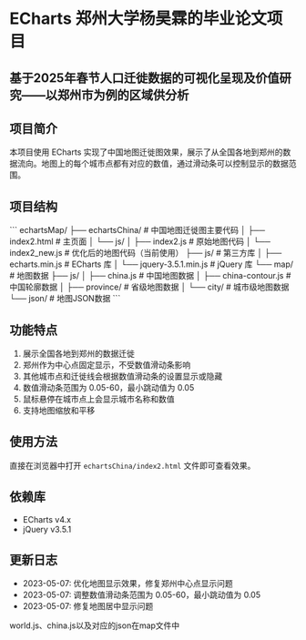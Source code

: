 # ECharts 郑州大学杨昊霖的毕业论文项目
## 基于2025年春节人口迁徙数据的可视化呈现及价值研究——以郑州市为例的区域供分析

## 项目简介
本项目使用 ECharts 实现了中国地图迁徙图效果，展示了从全国各地到郑州的数据流向。地图上的每个城市点都有对应的数值，通过滑动条可以控制显示的数据范围。

## 项目结构
\`\`\`
echartsMap/
├── echartsChina/         # 中国地图迁徙图主要代码
│   ├── index2.html       # 主页面
│   └── js/
│       ├── index2.js     # 原始地图代码
│       └── index2_new.js # 优化后的地图代码（当前使用）
├── js/                   # 第三方库
│   ├── echarts.min.js    # ECharts 库
│   └── jquery-3.5.1.min.js # jQuery 库
└── map/                  # 地图数据
    ├── js/
    │   ├── china.js      # 中国地图数据
    │   ├── china-contour.js # 中国轮廓数据
    │   ├── province/     # 省级地图数据
    │   └── city/         # 城市级地图数据
    └── json/             # 地图JSON数据
\`\`\`

## 功能特点
1. 展示全国各地到郑州的数据迁徙
2. 郑州作为中心点固定显示，不受数值滑动条影响
3. 其他城市点和迁徙线会根据数值滑动条的设置显示或隐藏
4. 数值滑动条范围为 0.05-60，最小跳动值为 0.05
5. 鼠标悬停在城市点上会显示城市名称和数值
6. 支持地图缩放和平移

## 使用方法
直接在浏览器中打开 `echartsChina/index2.html` 文件即可查看效果。

## 依赖库
- ECharts v4.x
- jQuery v3.5.1

## 更新日志
- 2023-05-07: 优化地图显示效果，修复郑州中心点显示问题
- 2023-05-07: 调整数值滑动条范围为 0.05-60，最小跳动值为 0.05
- 2023-05-07: 修复地图居中显示问题

world.js、china.js以及对应的json在map文件中
